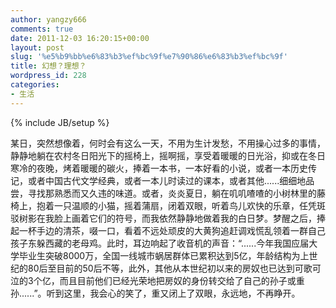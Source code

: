 ```yaml
---
author: yangzy666
comments: true
date: 2011-12-03 16:20:15+00:00
layout: post
slug: '%e5%b9%bb%e6%83%b3%ef%bc%9f%e7%90%86%e6%83%b3%ef%bc%9f'
title: 幻想？理想？
wordpress_id: 228
categories:
- 生活
---
```

{% include JB/setup %}

某日，突然想像着，何时会有这么一天，不用为生计发愁，不用操心过多的事情，静静地躺在农村冬日阳光下的摇椅上，摇啊摇，享受着暖暖的日光浴，抑或在冬日寒冷的夜晚，烤着暖暖的碳火，捧着一本书，一本好看的小说，或者一本历史传记，或者中国古代文学经典，或者一本儿时读过的课本，或者其他......细细地品尝，寻找那熟悉而又久违的味道。或者，炎炎夏日，躺在叽叽喳喳的小树林里的藤椅上，抱着一只温顺的小猫，摇着蒲扇，闭着双眼，听着鸟儿欢快的乐章，任凭斑驳树影在我脸上画着它们的符号，而我依然静静地做着我的白日梦。梦醒之后，捧起一杯手边的清茶，啜一口，看着不远处顽皮的大黄狗追赶调戏慌乱领着一群自己孩子东躲西藏的老母鸡。此时，耳边响起了收音机的声音：“......今年我国应届大学毕业生突破8000万，全国一线城市蜗居群体已累积达到5亿，年龄结构为上世纪的80后至目前的50后不等，此外，其他从本世纪初以来的房奴也已达到可歌可泣的3个亿，而且目前他们已经光荣地把房奴的身份转交给了自己的孙子或重孙......”。听到这里，我会心的笑了，重又闭上了双眼，永远地，不再睁开。
